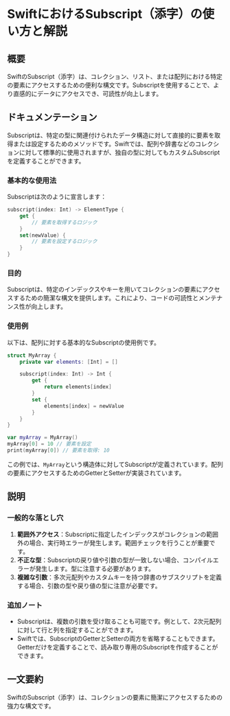 <!--
Meta Description: # SwiftにおけるSubscript（添字）の使い方と解説 ## 概要 SwiftのSubscript（添字）は、コレクション、リスト、または配列における特定の要素にアクセスするための便利な構文です。Subscriptを使用することで、より直感的にデータにアクセスでき、可読性が向上します。 ##...
Meta Keywords: myarray, index, int, subscriptは, elements
-->

# SwiftにおけるSubscript（添字）の使い方と解説

## 概要
SwiftのSubscript（添字）は、コレクション、リスト、または配列における特定の要素にアクセスするための便利な構文です。Subscriptを使用することで、より直感的にデータにアクセスでき、可読性が向上します。

## ドキュメンテーション
Subscriptは、特定の型に関連付けられたデータ構造に対して直接的に要素を取得または設定するためのメソッドです。Swiftでは、配列や辞書などのコレクションに対して標準的に使用されますが、独自の型に対してもカスタムSubscriptを定義することができます。

### 基本的な使用法
Subscriptは次のように宣言します：

```swift
subscript(index: Int) -> ElementType {
    get {
        // 要素を取得するロジック
    }
    set(newValue) {
        // 要素を設定するロジック
    }
}
```

### 目的
Subscriptは、特定のインデックスやキーを用いてコレクションの要素にアクセスするための簡潔な構文を提供します。これにより、コードの可読性とメンテナンス性が向上します。

### 使用例
以下は、配列に対する基本的なSubscriptの使用例です。

```swift
struct MyArray {
    private var elements: [Int] = []

    subscript(index: Int) -> Int {
        get {
            return elements[index]
        }
        set {
            elements[index] = newValue
        }
    }
}

var myArray = MyArray()
myArray[0] = 10 // 要素を設定
print(myArray[0]) // 要素を取得: 10
```

この例では、`MyArray`という構造体に対してSubscriptが定義されています。配列の要素にアクセスするためのGetterとSetterが実装されています。

## 説明
### 一般的な落とし穴
1. **範囲外アクセス**：Subscriptに指定したインデックスがコレクションの範囲外の場合、実行時エラーが発生します。範囲チェックを行うことが重要です。
2. **不正な型**：Subscriptの戻り値や引数の型が一致しない場合、コンパイルエラーが発生します。型に注意する必要があります。
3. **複雑な引数**：多次元配列やカスタムキーを持つ辞書のサブスクリプトを定義する場合、引数の型や戻り値の型に注意が必要です。

### 追加ノート
- Subscriptは、複数の引数を受け取ることも可能です。例として、2次元配列に対して行と列を指定することができます。
- Swiftでは、SubscriptのGetterとSetterの両方を省略することもできます。Getterだけを定義することで、読み取り専用のSubscriptを作成することができます。

## 一文要約
SwiftのSubscript（添字）は、コレクションの要素に簡潔にアクセスするための強力な構文です。